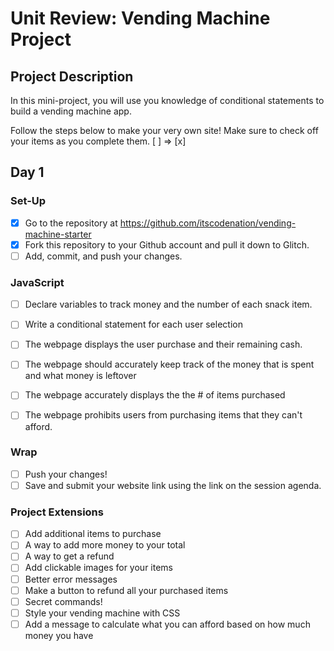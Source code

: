 # Unit Review: Vending Machine Project

## Project Description
In this mini-project, you will use you knowledge of conditional statements to build a vending machine app.

Follow the steps below to make your very own site! 
Make sure to check off your items as you complete them. [ ] => [x]

## Day 1

### Set-Up
- [x] Go to the repository at https://github.com/itscodenation/vending-machine-starter
- [x] Fork this repository to your Github account and pull it down to Glitch.
- [ ] Add, commit, and push your changes.

### JavaScript
- [ ] Declare variables to track money and the number of each snack item.
- [ ] Write a conditional statement for each user selection
- [ ] The webpage displays the user purchase and their remaining cash.
- [ ] The webpage should accurately keep track of the money that is spent and what money is leftover
- [ ] The webpage accurately displays the the # of items purchased
- [ ] The webpage prohibits users from purchasing items that they can't afford.


### Wrap
- [ ] Push your changes!
- [ ] Save and submit your website link using the link on the session agenda.

### Project Extensions
- [ ] Add additional items to purchase
- [ ] A way to add more money to your total
- [ ] A way to get a refund
- [ ] Add clickable images for your items
- [ ] Better error messages
- [ ] Make a button to refund all your purchased items
- [ ] Secret commands!
- [ ] Style your vending machine with CSS
- [ ] Add a message to calculate what you can afford based on how much money you have
